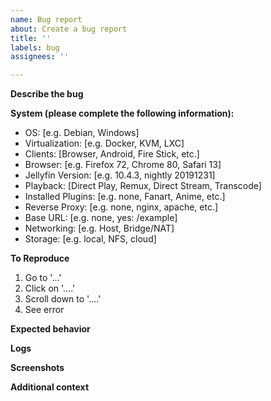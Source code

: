 ```yaml
---
name: Bug report
about: Create a bug report
title: ''
labels: bug
assignees: ''

---
```


**Describe the bug**
<!-- A clear and concise description of what the bug is. -->

**System (please complete the following information):**
 - OS: [e.g. Debian, Windows]
 - Virtualization: [e.g. Docker, KVM, LXC]
 - Clients: [Browser, Android, Fire Stick, etc.]
 - Browser: [e.g. Firefox 72, Chrome 80, Safari 13]
 - Jellyfin Version: [e.g. 10.4.3, nightly 20191231]
 - Playback: [Direct Play, Remux, Direct Stream, Transcode] 
 - Installed Plugins: [e.g. none, Fanart, Anime, etc.]
 - Reverse Proxy: [e.g. none, nginx, apache, etc.]
 - Base URL: [e.g. none, yes: /example]
 - Networking: [e.g. Host, Bridge/NAT]
 - Storage: [e.g. local, NFS, cloud]

**To Reproduce**
<!-- Steps to reproduce the behavior: -->
1. Go to '...'
2. Click on '....'
3. Scroll down to '....'
4. See error

**Expected behavior**
<!-- A clear and concise description of what you expected to happen. -->

**Logs**
<!-- Please paste any log errors. -->

**Screenshots**
<!-- If applicable, add screenshots to help explain your problem. -->

**Additional context**
<!-- Add any other context about the problem here. -->
